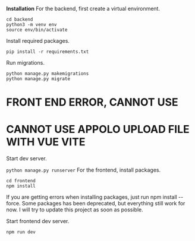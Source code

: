 **Installation**
For the backend, first create a virtual environment.

```
cd backend
python3 -m venv env
source env/bin/activate
```

Install required packages.

`pip install -r requirements.txt`

Run migrations.

```
python manage.py makemigrations
python manage.py migrate
```

# FRONT END ERROR, CANNOT USE
# CANNOT USE APPOLO UPLOAD FILE WITH VUE VITE

Start dev server.

`python manage.py runserver`
For the frontend, install packages.

```
cd frontend
npm install
```

If you are getting errors when installing packages, just run npm install --force. Some packages has been deprecated, but everything still work for now. I will try to update this project as soon as possible.

Start frontend dev server.

`npm run dev`
